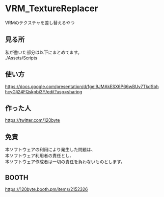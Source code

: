 # VRM_TextureReplacer
VRMのテクスチャを差し替えるやつ

## 見る所
私が書いた部分は以下にまとめてます。  
./Assets/Scripts

## 使い方
https://docs.google.com/presentation/d/1gel9JMAkESX6P66wBUv7TkdSbhhcyGlj24FQskpbi3Y/edit?usp=sharing

## 作った人
https://twitter.com/120byte

## 免責
本ソフトウェアの利用により発生した問題は、  
本ソフトウェア利用者の責任とし、  
本ソフトウェア作成者は一切の責任を負わないものとします。

## BOOTH
https://120byte.booth.pm/items/2152326
